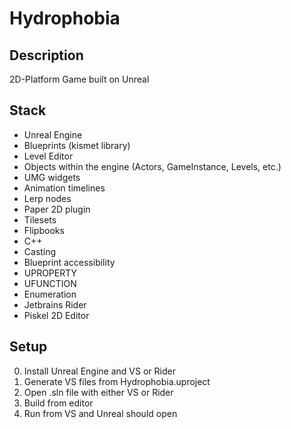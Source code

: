 # Hydrophobia

## Description
2D-Platform Game built on Unreal

## Stack
- Unreal Engine
 - Blueprints (kismet library)
 - Level Editor
 - Objects within the engine (Actors, GameInstance, Levels, etc.)
 - UMG widgets
 - Animation timelines
  - Lerp nodes
- Paper 2D plugin
 - Tilesets
 - Flipbooks
- C++
 - Casting
 - Blueprint accessibility
  - UPROPERTY
  - UFUNCTION
  - Enumeration
- Jetbrains Rider
- Piskel 2D Editor

## Setup
0. Install Unreal Engine and VS or Rider
1. Generate VS files from Hydrophobia.uproject
2. Open .sln file with either VS or Rider
3. Build from editor
4. Run from VS and Unreal should open



